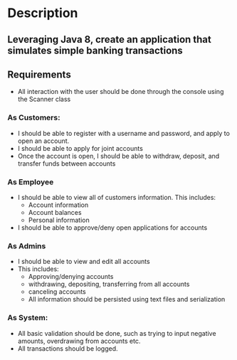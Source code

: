 # Description
## Leveraging Java 8, create an application that simulates simple banking transactions
## Requirements
- All interaction with the user should be done through the console using the Scanner class

### As Customers:
- I should be able to register with a username and password, and apply to open an account.
- I should be able to apply for joint accounts
- Once the account is open, I should be able to withdraw, deposit, and transfer funds between accounts

### As Employee
- I should be able to view all of customers information. This includes:
  - Account information
  - Account balances
  - Personal information
- I should be able to approve/deny open applications for accounts

### As Admins
- I should be able to view and edit all accounts
- This includes:
  - Approving/denying accounts
  - withdrawing, depositing, transferring from all accounts
  - canceling accounts
  - All information should be persisted using text files and serialization

### As System:
- All basic validation should be done, such as trying to input negative amounts, overdrawing from accounts etc.
- All transactions should be logged.
